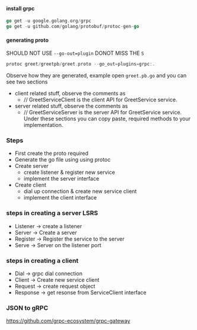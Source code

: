 #### install grpc
```go
go get -u google.golang.org/grpc
go get -u github.com/golang/protobuf/protoc-gen-go
```


#### generating proto
SHOULD NOT USE `--go-out=plugin` DONOT MISS THE `S`
```go
protoc greet/greetpb/greet.proto --go_out=plugins=grpc:.
```

Observe how they are generated, example open `greet.pb.go` and you can see two sections 
- client related stuff, observe the comments as
    - // GreetServiceClient is the client API for GreetService service. 
- server related stuff, observe the comments as 
    - // GreetServiceServer is the server API for GreetService service.
Under these sections you can copy paste, required methods to your implementation.     

### Steps
- First create the proto required
- Generate the go file using using protoc
- Create server
    - create listener & register new service
    - implement the server interface
- Create client
    - dial up connection & create new service client
    - implement the client interface

### steps in creating a server LSRS
- Listener -> create a listener
- Server -> Create a server
- Register -> Register the service to the server
- Serve -> Server on the listener port

### steps in creating a client
- Dial -> grpc dial connection
- Client -> Create new service client
- Request -> create request object
- Response -> get resonse from ServiceClient interface

### JSON to gRPC
https://github.com/grpc-ecosystem/grpc-gateway